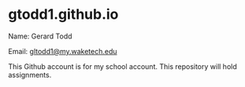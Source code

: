 # gtodd1.github.io

Name: Gerard Todd

Email: gltodd1@my.waketech.edu

This Github account is for my school account. This repository will hold assignments.
